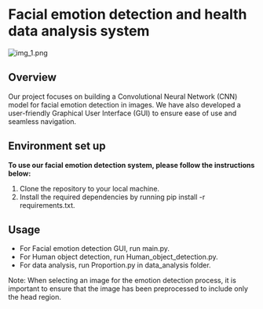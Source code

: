 # Facial emotion detection and health data analysis system

![img_1.png](img_1.png)

## Overview
Our project focuses on building a Convolutional Neural Network (CNN) model for facial emotion detection in images. We have also developed a user-friendly Graphical User Interface (GUI) to ensure ease of use and seamless navigation.

## Environment set up

**To use our facial emotion detection system, please follow the instructions below:**

1. Clone the repository to your local machine.
2. Install the required dependencies by running pip install -r requirements.txt.


## Usage
* For Facial emotion detection GUI, run main.py.
* For Human object detection, run Human_object_detection.py.
* For data analysis, run Proportion.py in data_analysis folder.

Note: When selecting an image for the emotion detection process, it is important to ensure that the image has been preprocessed to include only the head region.

